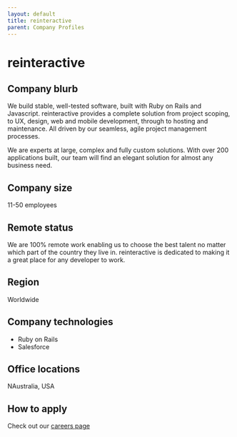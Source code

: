 ```yaml
---
layout: default
title: reinteractive
parent: Company Profiles
---
```


# reinteractive

## Company blurb

We build stable, well-tested software, built with Ruby on Rails and Javascript. reinteractive provides a complete solution from project scoping, to UX, design, web and mobile development, through to hosting and maintenance. All driven by our seamless, agile project management processes.

We are experts at large, complex and fully custom solutions. With over 200 applications built, our team will find an elegant solution for almost any business need.

## Company size

11-50 employees

## Remote status

We are 100% remote work enabling us to choose the best talent no matter which part of the country they live in. reinteractive is dedicated to making it a great place for any developer to work.

## Region

Worldwide

## Company technologies

* Ruby on Rails
* Salesforce

## Office locations

NAustralia, USA

## How to apply

Check out our [careers page](https://reinteractive.com/careers) 

